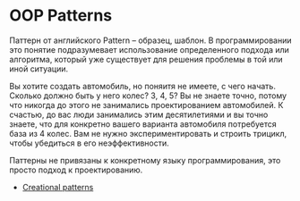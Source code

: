 # OOP Patterns

Паттерн от английского Pattern – образец, шаблон. В программировании это понятие подразумевает использование определенного подхода или алгоритма, который уже существует для решения проблемы в той или иной ситуации.

Вы хотите создать автомобиль, но поняитя не имеете, с чего начать. Сколько должно быть у него колес? 3, 4, 5? Вы не знаете точно, потому что никогда до этого не занимались проектированием автомобилей. К счастью, до вас люди занимались этим десятилетиями и вы точно знаете, что для конкретно вашего варианта автомобиля потребуется база из 4 колес. Вам не нужно экспериментировать и строить трицикл, чтобы убедиться в его неэффективности.

Паттерны не привязаны к конкретному языку программирования, это просто подход к проектированию.

- [Creational patterns](./creational-patterns/README.md)
